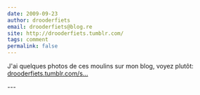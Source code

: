 ```yaml
---
date: 2009-09-23
author: drooderfiets
email: drooderfiets@blog.re
site: http://drooderfiets.tumblr.com/
tags: comment
permalink: false
---
```


<p>J'ai quelques photos de ces moulins sur mon blog, voyez plutôt:<br />
<a href="http://drooderfiets.tumblr.com/search/windmill" title="http://drooderfiets.tumblr.com/search/windmill" rel="nofollow">drooderfiets.tumblr.com/s...</a></p>
---